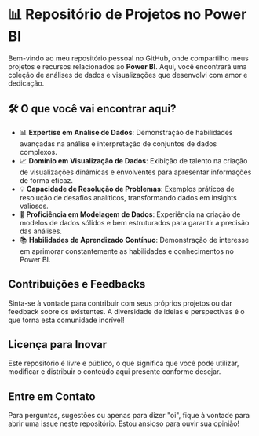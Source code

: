 # 📊 Repositório de Projetos no Power BI

Bem-vindo ao meu repositório pessoal no GitHub, onde compartilho meus projetos e recursos relacionados ao **Power BI**. Aqui, você encontrará uma coleção de análises de dados e visualizações que desenvolvi com amor e dedicação.

## 🛠️ O que você vai encontrar aqui?

- 📊 **Expertise em Análise de Dados**: Demonstração de habilidades avançadas na análise e interpretação de conjuntos de dados complexos.
- 📈 **Domínio em Visualização de Dados**: Exibição de talento na criação de visualizações dinâmicas e envolventes para apresentar informações de forma eficaz.
- 💡 **Capacidade de Resolução de Problemas**: Exemplos práticos de resolução de desafios analíticos, transformando dados em insights valiosos.
- 🧰 **Proficiência em Modelagem de Dados**: Experiência na criação de modelos de dados sólidos e bem estruturados para garantir a precisão das análises.
- 📚 **Habilidades de Aprendizado Contínuo**: Demonstração de interesse em aprimorar constantemente as habilidades e conhecimentos no Power BI.

## Contribuições e Feedbacks

Sinta-se à vontade para contribuir com seus próprios projetos ou dar feedback sobre os existentes. A diversidade de ideias e perspectivas é o que torna esta comunidade incrível!

## Licença para Inovar

Este repositório é livre e público, o que significa que você pode utilizar, modificar e distribuir o conteúdo aqui presente conforme desejar.

## Entre em Contato

Para perguntas, sugestões ou apenas para dizer "oi", fique à vontade para abrir uma issue neste repositório. Estou ansioso para ouvir sua opinião!
